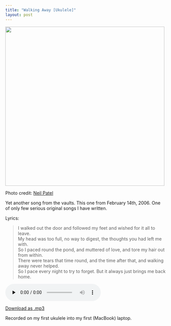 ```yaml
---
title: "Walking Away [Ukulele]"
layout: post
---
```


<div id="attachment_1191" style="width: 510px" class="wp-caption alignnone"><a href="{{ site.url }}/uploads/2012/09/4418315357_78878f2695_o.jpg"><img class="size-large wp-image-1191" title="4418315357_78878f2695_o" src="{{ site.url }}/uploads/2012/09/4418315357_78878f2695_o-500x500.jpg" alt="" width="500" height="500" /></a><p class="wp-caption-text">Photo credit: <a href="http://www.flickr.com/photos/realplastictrees/4418315357/">Neil Patel</a></p></div>

Yet another song from the vaults. This one from February 14th, 2006. One of only few serious original songs I have written.

Lyrics:
> I walked out the door and followed my feet and wished for it all to leave.  
> My head was too full, no way to digest, the thoughts you had left me with.  
> So I paced round the pond, and muttered of love, and tore my hair out from within.  
> There were tears that time round, and the time after that, and walking away never helped.  
> So I pace every night to try to forget. But it always just brings me back home.  

<audio id="wp_mep_6" src="{{ site.url }}/uploads/2012/09/Walking-Away-mp3.mp3" type="audio/mp3"    controls="controls" preload="none"  ></audio>

<a href="{{ site.url }}/uploads/2012/09/Walking-Away-mp3.mp3">Download as .mp3</a>

Recorded on my first ukulele into my first (MacBook) laptop.
